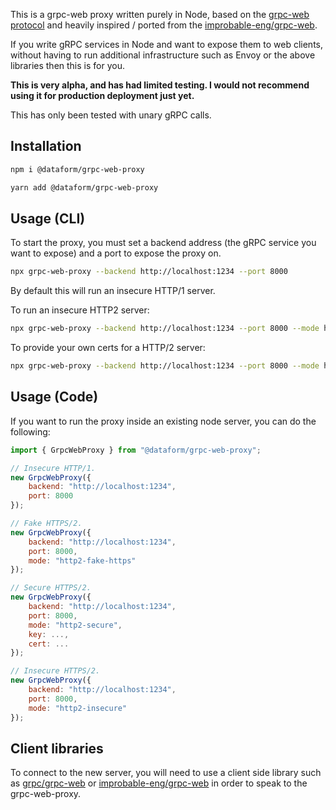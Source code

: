 This is a grpc-web proxy written purely in Node, based on the [grpc-web protocol](https://github.com/grpc/grpc/blob/master/doc/PROTOCOL-WEB.md) and heavily inspired / ported from the [improbable-eng/grpc-web](https://github.com/improbable-eng/grpc-web).

If you write gRPC services in Node and want to expose them to web clients, without having to run additional infrastructure such as Envoy or the above libraries then this is for you.

**This is very alpha, and has had limited testing. I would not recommend using it for production deployment just yet.**

This has only been tested with unary gRPC calls.

## Installation

```bash
npm i @dataform/grpc-web-proxy
```

```bash
yarn add @dataform/grpc-web-proxy
```

## Usage (CLI)

To start the proxy, you must set a backend address (the gRPC service you want to expose) and a port to expose the proxy on.

```bash
npx grpc-web-proxy --backend http://localhost:1234 --port 8000
```

By default this will run an insecure HTTP/1 server.

To run an insecure HTTP2 server:

```bash
npx grpc-web-proxy --backend http://localhost:1234 --port 8000 --mode http2-insecure
```

To provide your own certs for a HTTP/2 server:

```bash
npx grpc-web-proxy --backend http://localhost:1234 --port 8000 --mode http2-secure --ssl-key-path somekey.key --ssl-cert-path somecert.crt
```

## Usage (Code)

If you want to run the proxy inside an existing node server, you can do the following:

```js
import { GrpcWebProxy } from "@dataform/grpc-web-proxy";

// Insecure HTTP/1.
new GrpcWebProxy({
    backend: "http://localhost:1234",
    port: 8000
});

// Fake HTTPS/2.
new GrpcWebProxy({
    backend: "http://localhost:1234",
    port: 8000,
    mode: "http2-fake-https"
});

// Secure HTTPS/2.
new GrpcWebProxy({
    backend: "http://localhost:1234",
    port: 8000,
    mode: "http2-secure",
    key: ...,
    cert: ...
});

// Insecure HTTPS/2.
new GrpcWebProxy({
    backend: "http://localhost:1234",
    port: 8000,
    mode: "http2-insecure"
});
```

## Client libraries

To connect to the new server, you will need to use a client side library such as [grpc/grpc-web](https://github.com/grpc/grpc-web) or [improbable-eng/grpc-web](https://github.com/improbable-eng/grpc-web/tree/master/client/grpc-web) in order to speak to the grpc-web-proxy.
